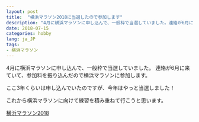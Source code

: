 ```yaml
---
layout: post
title:  "横浜マラソン2018に当選したので参加します"
description: "4月に横浜マラソンに申し込んで、一般枠で当選していました。連絡が6月に来ていて、参加料を振り込んだので横浜マラソンに参加します。"
date: 2018-07-15
categories: hobby
lang: ja_JP
tags:
- 横浜マラソン
---
```


4月に横浜マラソンに申し込んで、一般枠で当選していました。
連絡が6月に来ていて、参加料を振り込んだので横浜マラソンに参加します。

ここ3年くらいは申し込んでいたのですが、今年はやっと当選しました！

これから横浜マラソンに向けて練習を積み重ねて行こうと思います。

[横浜マラソン2018](http://www.yokohamamarathon.jp/2018/)